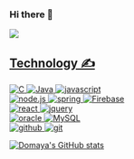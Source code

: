 
### Hi there 👋
<a href = "https://maya-is-home.tistory.com/" >
  <img src ="https://img.shields.io/badge/-Tistory-%23000000?logo=Tistory&logoColor=white&style=flat-square"/>

## Technology ✍
![C](https://img.shields.io/badge/c-%2300599C.svg?style=for-the-badge&logo=c&logoColor=white)
![Java](https://img.shields.io/badge/java-%23ED8B00.svg?style=for-the-badge&logo=coffeescript&logoColor=white) 
![javascript](https://img.shields.io/badge/javascript-F7DF1E?style=for-the-badge&logo=javascript&logoColor=black)
<br>
![node.js](https://img.shields.io/badge/Node.js-339933?style=for-the-badge&logo=Node.js&logoColor=white)
![spring](https://img.shields.io/badge/spring-6DB33F?style=for-the-badge&logo=spring&logoColor=white)
![Firebase](https://img.shields.io/badge/Firebase-FFCA28?style=for-the-badge&logo=Firebase&logoColor=white)
<br>
![react](https://img.shields.io/badge/react-61DAFB?style=for-the-badge&logo=react&logoColor=black)
![jquery](https://img.shields.io/badge/jquery-0769AD?style=for-the-badge&logo=jquery&logoColor=white)
<br>
![oracle](https://img.shields.io/badge/oracle-F80000?style=for-the-badge&logo=oracle&logoColor=white)
![MySQL](https://img.shields.io/badge/MySQL-4479A1?style=for-the-badge&logo=mysql&logoColor=white)
<br>
![github](https://img.shields.io/badge/github-181717?style=for-the-badge&logo=github&logoColor=white)
![git](https://img.shields.io/badge/git-F05032?style=for-the-badge&logo=git&logoColor=white)


![Domaya's GitHub stats](https://github-readme-stats.vercel.app/api?username=Domaya&show_icons=true&theme=vue)
<!--
**Domaya/Domaya** is a ✨ _special_ ✨ repository because its `README.md` (this file) appears on your GitHub profile.

Here are some ideas to get you started:

- 🔭 I’m currently working on ...
- 🌱 I’m currently learning ...
- 👯 I’m looking to collaborate on ...
- 🤔 I’m looking for help with ...
- 💬 Ask me about ...
- 📫 How to reach me: ...
- 😄 Pronouns: ...
- ⚡ Fun fact: ...
-->
